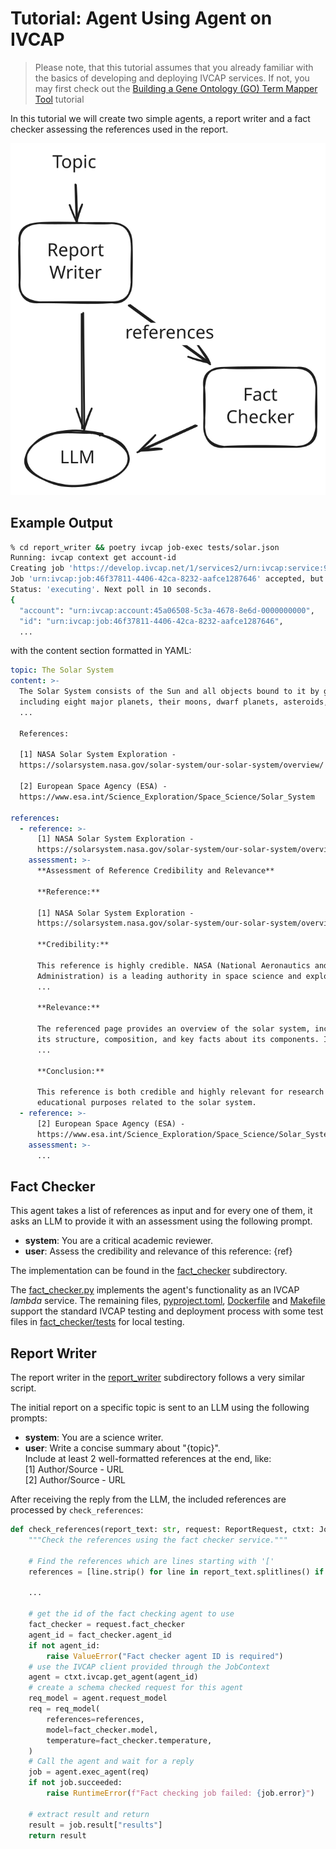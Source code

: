 # Tutorial: Agent Using Agent on IVCAP

> Please note, that this tutorial assumes that you already familiar with
the basics of developing and deploying IVCAP services. If not, you may first
check out the [Building a Gene Ontology (GO) Term Mapper Tool](https://github.com/ivcap-works/gene-onology-term-mapper) tutorial

In this tutorial we will create two simple agents, a report writer
and a fact checker assessing the references used in the report.

![setup](setup.excalidraw.svg)

## Example Output

```bash
% cd report_writer && poetry ivcap job-exec tests/solar.json
Running: ivcap context get account-id
Creating job 'https://develop.ivcap.net/1/services2/urn:ivcap:service:907e5d00-98ad-529d-a037-ed6b58cdc712/jobs'
Job 'urn:ivcap:job:46f37811-4406-42ca-8232-aafce1287646' accepted, but no result yet. Polling in 10 seconds.
Status: 'executing'. Next poll in 10 seconds.
{
  "account": "urn:ivcap:account:45a06508-5c3a-4678-8e6d-0000000000",
  "id": "urn:ivcap:job:46f37811-4406-42ca-8232-aafce1287646",
  ...
```

 with the content section formatted in YAML:

```yaml
topic: The Solar System
content: >-
  The Solar System consists of the Sun and all objects bound to it by gravity,
  including eight major planets, their moons, dwarf planets, asteroids, and
  ...

  References:

  [1] NASA Solar System Exploration -
  https://solarsystem.nasa.gov/solar-system/our-solar-system/overview/

  [2] European Space Agency (ESA) -
  https://www.esa.int/Science_Exploration/Space_Science/Solar_System

references:
  - reference: >-
      [1] NASA Solar System Exploration -
      https://solarsystem.nasa.gov/solar-system/our-solar-system/overview/
    assessment: >-
      **Assessment of Reference Credibility and Relevance**

      **Reference:**

      [1] NASA Solar System Exploration -
      https://solarsystem.nasa.gov/solar-system/our-solar-system/overview/

      **Credibility:**

      This reference is highly credible. NASA (National Aeronautics and Space
      Administration) is a leading authority in space science and exploration.
      ...

      **Relevance:**

      The referenced page provides an overview of the solar system, including
      its structure, composition, and key facts about its components. It is
      ...

      **Conclusion:**

      This reference is both credible and highly relevant for research or
      educational purposes related to the solar system.
  - reference: >-
      [2] European Space Agency (ESA) -
      https://www.esa.int/Science_Exploration/Space_Science/Solar_System
    assessment: >-
      ...
```

## Fact Checker

This agent takes a list of references as input and for every one of them, it asks an LLM to provide it with an assessment using the following prompt.

  * __system__: You are a critical academic reviewer.
  * __user__: Assess the credibility and relevance of this reference: {ref}

The implementation can be found in the [fact_checker](./fact_checker/) subdirectory.

The [fact_checker.py](./fact_checker/fact_checker.py) implements the agent's functionality as an IVCAP _lambda_ service. The remaining files, [pyproject.toml](./fact_checker/pyproject.toml), [Dockerfile](./fact_checker/Dockerfile) and [Makefile](./fact_checker/Makefile) support the standard IVCAP testing and deployment process with some test files in [fact_checker/tests](./fact_checker/tests/) for local testing.

## Report Writer

The report writer in the [report_writer](./report_writer/) subdirectory follows a very similar script.

The initial report on a specific topic is sent to an LLM using the
following prompts:

  * __system__: You are a science writer.
  * __user__: Write a concise summary about "{topic}". <br>
  Include at least 2 well-formatted references at the end, like:<br>
    [1] Author/Source - URL <br>
    [2] Author/Source - URL

After receiving the reply from the LLM, the included references are processed by `check_references`:

```python
def check_references(report_text: str, request: ReportRequest, ctxt: JobContext):
    """Check the references using the fact checker service."""

    # Find the references which are lines starting with '['
    references = [line.strip() for line in report_text.splitlines() if line.strip().startswith("[")]

    ...

    # get the id of the fact checking agent to use
    fact_checker = request.fact_checker
    agent_id = fact_checker.agent_id
    if not agent_id:
        raise ValueError("Fact checker agent ID is required")
    # use the IVCAP client provided through the JobContext
    agent = ctxt.ivcap.get_agent(agent_id)
    # create a schema checked request for this agent
    req_model = agent.request_model
    req = req_model(
        references=references,
        model=fact_checker.model,
        temperature=fact_checker.temperature,
    )
    # Call the agent and wait for a reply
    job = agent.exec_agent(req)
    if not job.succeeded:
        raise RuntimeError(f"Fact checking job failed: {job.error}")

    # extract result and return
    result = job.result["results"]
    return result
```
